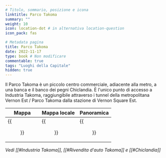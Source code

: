 ```yaml
---
# Titolo, sommario, posizione e icona
linktitle: Parco Takoma
summary: ""
weight: 10
icon: location-dot # in alternativa location-question
icon_pack: fas

# Metadata pagina
title: Parco Takoma
date: 2022-11-17
type: book # Non modificare
commentable: true
tags: "Luoghi della Capitale"
hidden: true
---
```




Il Parco Takoma è un piccolo centro commerciale, adiacente alla metro, a una banca e il banco dei pegni Chiclandia. È l'unico punto di accesso a Industria Takoma, raggiungibile attraverso i tunnel della metropolitana Vernon Est / Parco Takoma dalla stazione di Vernon Square Est. 

| Mappa | Mappa locale | Panoramica |
| ----- | ------------ | ---------- |
| {{<figure src="Takoma_Park_loc.webp">}}  | {{<figure src="Takoma_Park_map.webp">}}  | {{<figure src="Takoma_Park.webp">}}  |

*Vedi [[#Industria Takoma]], [[#Rivendita d'auto Takoma]] e [[#Chiclandia]]*


